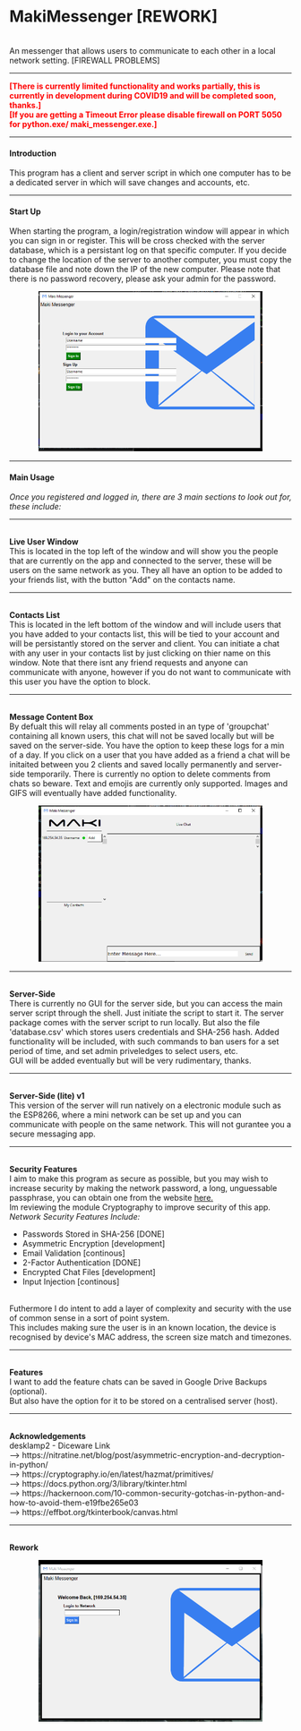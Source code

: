 <h1>MakiMessenger [REWORK]</h1><br>
An messenger that allows users to communicate to each other in a local network setting. [FIREWALL PROBLEMS]
<hr>
<span style='color:red'><strong>[There is currently limited functionality and works partially, this is currently in development during COVID19 and will be completed soon, thanks.]<br>
[If you are getting a Timeout Error please disable firewall on PORT 5050 for python.exe/ maki_messenger.exe.]</span></strong>
<hr>
<h4>Introduction</h4>
This program has a client and server script in which one computer has to be a dedicated server in which will save changes and accounts, etc.
<br>
<hr>
<h4>Start Up</h4>
When starting the program, a login/registration window will appear in which you can sign in or register. This will be cross checked with the server database, which is a persistant log on that specific computer. If you decide to change the location of the server to another computer, you must copy the database file and note down the IP of the new computer. Please note that there is no password recovery, please ask your admin for the password.
<br>
<p align="center">
  <img src='https://raw.githubusercontent.com/makiisthenes/MakiMessenger/master/Pictures/program_preview.PNG' width=400>
</p>
<hr>
<h4>Main Usage</h4>
<i>Once you registered and logged in, there are 3 main sections to look out for, these include:</i>
<hr>
<br><strong>Live User Window</strong>
<br>This is located in the top left of the window and will show you the people that are currently on the app and connected to the server, these will be users on the same network as you. They all have an option to be added to your friends list, with the button "Add" on the contacts name.
<hr>
<br><strong>Contacts List</strong>
<br>This is located in the left bottom of the window and will include users that you have added to your contacts list, this will be tied to your account and will be persistantly stored on the server and client. You can initiate a chat with any user in your contacts list by just clicking on thier name on this window. Note that there isnt any friend requests and anyone can communicate with anyone, however if you do not want to communicate with this user you have the option to block.
<hr>
<br><strong>Message Content Box</strong>
<br>By defualt this will relay all comments posted in an type of 'groupchat' containing all known users, this chat will not be saved locally but will be saved on the server-side. You have the option to keep these logs for a min of a day. If you click on a user that you have added as a friend a chat will be initaited between you 2 clients and saved locally permanently and server-side temporarily. There is currently no option to delete comments from chats so beware. Text and emojis are currently only supported. Images and GIFS will eventually have added functionality.
<p align="center">
  <img src='https://raw.githubusercontent.com/makiisthenes/MakiMessenger/master/Pictures/day4_finalv2.PNG' width=400>
</p>
<hr>
<br><strong>Server-Side</strong>
<br>There is currently no GUI for the server side, but you can access the main server script through the shell. Just initiate the script to start it.
The server package comes with the server script to run locally.
But also the file 'database.csv' which stores users credentials and SHA-256 hash.
Added functionality will be included, with such commands to ban users for a set period of time, and set admin priveledges to select users, etc.
<br> GUI will be added eventually but will be very rudimentary, thanks.
<hr>
<br><strong>Server-Side (lite) v1</strong>
<br>This version of the server will run natively on a electronic module such as the ESP8266, where a mini network can
be set up and you can communicate with people on the same network. This will not gurantee you a secure messaging app.<br>
<hr>
<br><strong>Security Features</strong>
<br>I aim to make this program as secure as possible, but you may wish to increase security by making the network password, a long, unguessable passphrase, you can obtain one from the website <a href='https://www.rempe.us/diceware/#eff'> here.</a>
<br>Im reviewing the module Cryptography to improve security of this app.
<br><i>Network Security Features Include:</i>
<ul>
  <li>Passwords Stored in SHA-256 [DONE]</li>
  <li>Asymmetric Encryption [development]</li>
  <li>Email Validation [continous]</li>
  <li>2-Factor Authentication [DONE]</li>
  <li>Encrypted Chat Files [development]</li>
  <li>Input Injection [continous]</li>
</ul>
<br>Futhermore I do intent to add a layer of complexity and security with the use of common sense in a sort of point system.
<br>This includes making sure the user is in an known location, the device is recognised by device's MAC address, the screen size match and timezones.
<hr>
<br><strong>Features</strong>
<br>I want to add the feature chats can be saved in Google Drive Backups (optional).
<br>But also have the option for it to be stored on a centralised server (host).
<hr>
<br><strong>Acknowledgements</strong>
<br>desklamp2 - Diceware Link
<br>--> https://nitratine.net/blog/post/asymmetric-encryption-and-decryption-in-python/
<br>--> https://cryptography.io/en/latest/hazmat/primitives/
<br>--> https://docs.python.org/3/library/tkinter.html
<br>--> https://hackernoon.com/10-common-security-gotchas-in-python-and-how-to-avoid-them-e19fbe265e03
<br>--> https://effbot.org/tkinterbook/canvas.html

<hr>
<br><strong>Rework</strong>
<p align="center">
  <img src="https://raw.githubusercontent.com/makiisthenes/MakiMessenger/master/Working/clientv2.PNG", width=400>
</p>
